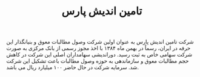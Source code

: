 ﻿---
layout: post
title: تامین اندیش پارس
name_en: tamin-co
company_slug: tamin-co
logo: 
cover: 
company_count:
founded:
location: ""
total_review: 
total_interview: 
salary_avg: 
salary_min: 
salary_max: 
rate: 
view_count: 
industry: مالی و اعتباری
city: تهران, تهران
size_en: S
size: 11-50 نفر
site: http://www.tamin.co
---

شرکت تامین اندیش پارس به عنوان اولین شرکت وصول مطالبات معوق و بنیانگذار این حرفه در ایران، رسماً در بهمن ماه ۱۳۸۴ با اخذ مجوز رسمی از بانک مرکزی به صورت شرکت سهامی خاص به ثبت رسید. دوراندیشی سهامداران اصلی این شرکت در کاهش حجم مطالبات معوق و سازماندهی به حوزه وصول مطالبات باعث تشکیل این شرکت شد. سرمایه شرکت در حال حاضر  ۱۰۰ میلیارد ریال می باشد. 

